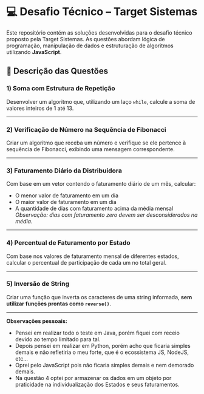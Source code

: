 # 💻 Desafio Técnico – Target Sistemas

Este repositório contém as soluções desenvolvidas para o desafio técnico proposto pela Target Sistemas. As questões abordam lógica de programação, manipulação de dados e estruturação de algoritmos utilizando **JavaScript**.

## 📌 Descrição das Questões

### 1) Soma com Estrutura de Repetição
Desenvolver um algoritmo que, utilizando um laço `while`, calcule a soma de valores inteiros de 1 até 13.

---

### 2) Verificação de Número na Sequência de Fibonacci
Criar um algoritmo que receba um número e verifique se ele pertence à sequência de Fibonacci, exibindo uma mensagem correspondente.

---

### 3) Faturamento Diário da Distribuidora
Com base em um vetor contendo o faturamento diário de um mês, calcular:
- O menor valor de faturamento em um dia
- O maior valor de faturamento em um dia
- A quantidade de dias com faturamento acima da média mensal  
*Observação: dias com faturamento zero devem ser desconsiderados na média.*

---

### 4) Percentual de Faturamento por Estado
Com base nos valores de faturamento mensal de diferentes estados, calcular o percentual de participação de cada um no total geral.

---

### 5) Inversão de String
Criar uma função que inverta os caracteres de uma string informada, **sem utilizar funções prontas como `reverse()`**.

---


**Observações pessoais:**
  - Pensei em realizar todo o teste em Java, porém fiquei com receio devido ao tempo limitado para tal.
  - Depois pensei em realizar em Python, porém acho que ficaria simples demais e não refletiria o meu forte, que é o ecossistema JS, NodeJS, etc...
  - Oprei pelo JavaScript pois não ficaria simples demais e nem demorado demais. 
  - Na questão 4 optei por armazenar os dados em um objeto por praticidade na individualização dos Estados e seus faturamentos. 

